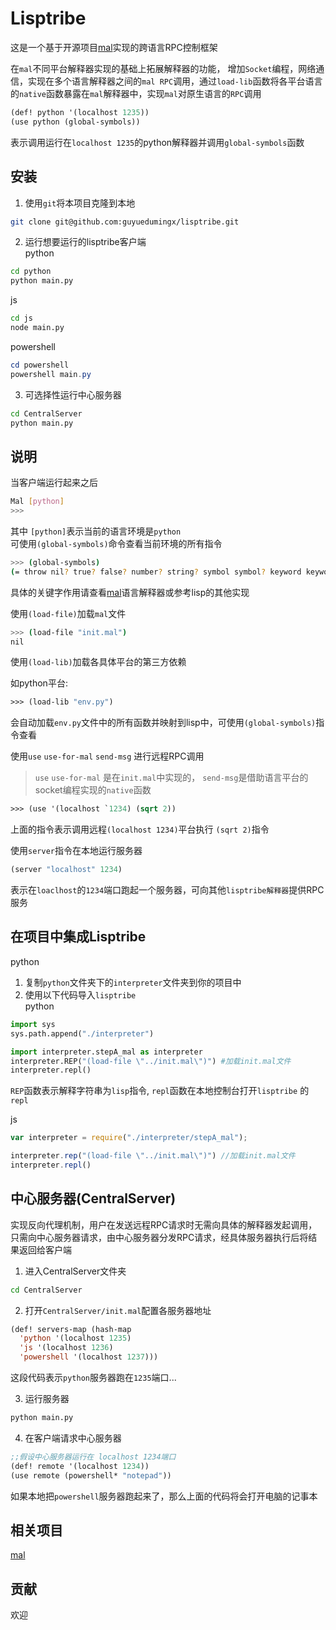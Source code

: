 # Lisptribe  

这是一个基于开源项目[mal](https://github.com/kanaka/mal)实现的跨语言RPC控制框架  

在`mal`不同平台解释器实现的基础上拓展解释器的功能， 增加`Socket`编程，网络通信，实现在多个语言解释器之间的`mal RPC`调用，通过`load-lib`函数将各平台语言的`native`函数暴露在`mal`解释器中，实现`mal`对原生语言的`RPC`调用  
```lisp
(def! python '(localhost 1235))
(use python (global-symbols))
```
表示调用运行在`localhost 1235`的python解释器并调用`global-symbols`函数  


## 安装  

1. 使用`git`将本项目克隆到本地  
```bash
git clone git@github.com:guyuedumingx/lisptribe.git
```

2. 运行想要运行的lisptribe客户端  
python  
```bash
cd python
python main.py
```

js  
```bash
cd js
node main.py
```

powershell  
```powershell
cd powershell
powershell main.py
```

3. 可选择性运行中心服务器  
```bash
cd CentralServer
python main.py
```


## 说明  

当客户端运行起来之后  
```bash
Mal [python]
>>>
```
其中 `[python]`表示当前的语言环境是`python`  
可使用`(global-symbols)`命令查看当前环境的所有指令
```bash
>>> (global-symbols)
(= throw nil? true? false? number? string? symbol symbol? keyword keyword? fn? macro? pr-str str prn println readline read-string slurp < <= > >= + - * / time-ms list list? vector vector? hash-map map? assoc dissoc get contains? keys vals sequential? cons concat vec nth first rest empty? count apply map conj seq with-meta meta atom atom? deref reset! swap! eval *ARGV* *host-language* not load-file cond send-msg server repl global-symbols-string exit load-lib type use use-to-mal pr-list dotimes bind-env new-env env-find env-find-str env-get env-set car cdr global remote global-symbols)
```
具体的关键字作用请查看[mal](https://github.com/kanaka/mal)语言解释器或参考lisp的其他实现  

使用`(load-file)`加载`mal`文件
```bash
>>> (load-file "init.mal")
nil
```

使用`(load-lib)`加载各具体平台的第三方依赖  

如python平台: 
```lisp
>>> (load-lib "env.py")
```
会自动加载`env.py`文件中的所有函数并映射到lisp中，可使用`(global-symbols)`指令查看

使用`use` `use-for-mal` `send-msg` 进行远程RPC调用  
> `use` `use-for-mal` 是在`init.mal`中实现的， `send-msg`是借助语言平台的socket编程实现的`native`函数  
```lisp
>>> (use '(localhost `1234) (sqrt 2))
```
上面的指令表示调用远程`(localhost 1234)`平台执行 `(sqrt 2)`指令  

使用`server`指令在本地运行服务器  
```lisp
(server "localhost" 1234)
```
表示在`loaclhost`的`1234`端口跑起一个服务器，可向其他`lisptribe解释器`提供RPC服务  

## 在项目中集成Lisptribe  

python 
1. 复制`python`文件夹下的`interpreter`文件夹到你的项目中  
2. 使用以下代码导入`lisptribe`  
python
```python
import sys
sys.path.append("./interpreter")

import interpreter.stepA_mal as interpreter
interpreter.REP("(load-file \"../init.mal\")") #加载init.mal文件
interpreter.repl()
```
`REP`函数表示解释字符串为`lisp`指令, `repl`函数在本地控制台打开`lisptribe` 的`repl`  

js
```js
var interpreter = require("./interpreter/stepA_mal");

interpreter.rep("(load-file \"../init.mal\")") //加载init.mal文件
interpreter.repl()
```

## 中心服务器(CentralServer)  
实现反向代理机制，用户在发送远程RPC请求时无需向具体的解释器发起调用，只需向中心服务器请求，由中心服务器分发RPC请求，经具体服务器执行后将结果返回给客户端  

1. 进入CentralServer文件夹  
```bash
cd CentralServer
```

2. 打开`CentralServer/init.mal`配置各服务器地址  
```lisp
(def! servers-map (hash-map
  'python '(localhost 1235)
  'js '(localhost 1236)
  'powershell '(localhost 1237)))
```
这段代码表示`python`服务器跑在`1235`端口...

3. 运行服务器  
```bash
python main.py
```

4. 在客户端请求中心服务器  
```lisp
;;假设中心服务器运行在 localhost 1234端口
(def! remote '(localhost 1234))
(use remote (powershell* "notepad"))
```
如果本地把`powershell`服务器跑起来了，那么上面的代码将会打开电脑的记事本  


## 相关项目  
[mal](https://github.com/kanaka/mal)  

## 贡献 
欢迎